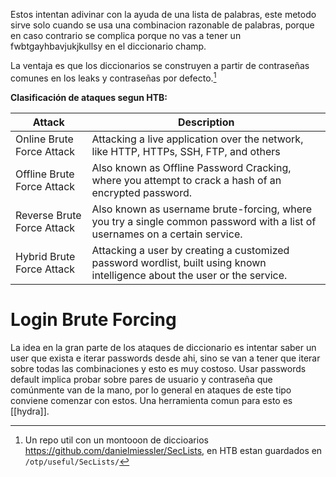 Estos intentan adivinar con la ayuda de una lista de palabras, este metodo sirve solo cuando se usa una combinacion razonable de palabras, porque en caso contrario se complica porque no vas a tener un fwbtgayhbavjukjkullsy en el diccionario champ. 

La ventaja es que los diccionarios se construyen a partir de contraseñas comunes en los leaks y contraseñas por defecto.[^1]

[^1]: Un repo util con un montooon de diccioarios https://github.com/danielmiessler/SecLists, en HTB estan guardados en `/otp/useful/SecLists/`

**Clasificación de ataques segun HTB:**

| **Attack**                 | **Description**                                                                                                             |
| -------------------------- | --------------------------------------------------------------------------------------------------------------------------- |
| Online Brute Force Attack  | Attacking a live application over the network, like HTTP, HTTPs, SSH, FTP, and others                                       |
| Offline Brute Force Attack | Also known as Offline Password Cracking, where you attempt to crack a hash of an encrypted password.                        |
| Reverse Brute Force Attack | Also known as username brute-forcing, where you try a single common password with a list of usernames on a certain service. |
| Hybrid Brute Force Attack  | Attacking a user by creating a customized password wordlist, built using known intelligence about the user or the service.  |
# Login Brute Forcing
La idea en la gran parte de los ataques de diccionario es intentar saber un user que exista e iterar passwords desde ahi, sino se van a tener que iterar sobre todas las combinaciones y esto es muy costoso.
Usar passwords default implica probar sobre pares de usuario y contraseña que comúnmente van de la mano, por lo general en ataques de este tipo conviene comenzar con estos. Una herramienta comun para esto es [[hydra]].